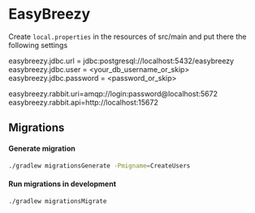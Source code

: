 # EasyBreezy

Create ```local.properties``` in the resources of src/main and put there the following settings

easybreezy.jdbc.url = jdbc:postgresql://localhost:5432/easybreezy
easybreezy.jdbc.user = <your_db_username_or_skip>
easybreezy.jdbc.password = <password_or_skip>

easybreezy.rabbit.uri=amqp://login:password@localhost:5672
easybreezy.rabbit.api=http://localhost:15672

## Migrations

#### Generate migration

```bash
./gradlew migrationsGenerate -Pmigname=CreateUsers
```

#### Run migrations in development

```bash
./gradlew migrationsMigrate
```
